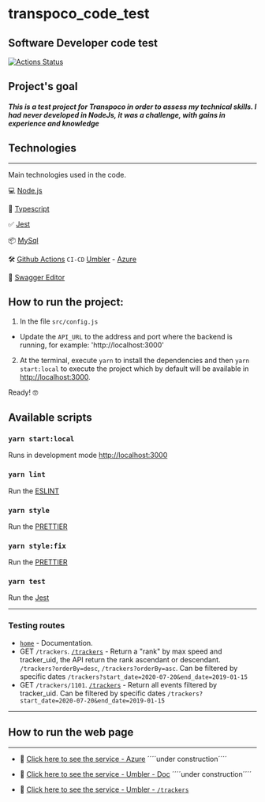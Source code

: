 # transpoco_code_test

## Software Developer code test

[![Actions Status](https://github.com/mariolfvilela/transpoco_code_test/workflows/workflow%20Transpoco%20code%20test/badge.svg)](https://github.com/mariolfvilela/transpoco_code_test/actions)

## Project's goal

##### This is a test project for Transpoco in order to assess my technical skills. I had never developed in NodeJs, it was a challenge, with gains in experience and knowledge

## Technologies

---

Main technologies used in the code.

💻 [Node.js](https://nodejs.org/)

🧰 [Typescript](https://www.typescriptlang.org/)

✅ [Jest](https://jestjs.io/)

📦 [MySql](https://www.npmjs.com/package/mysql2)

🛠 [Github Actions](https://github.com/features/actions) `CI-CD` [Umbler](http://transpoco-code-test-com.umbler.net/)  - [Azure](https://transpoco.azurewebsites.net/trackers) 

📝 [Swagger Editor](http://editor.swagger.io/)

## How to run the project:

1. In the file `src/config.js`

- Update the `API_URL` to the address and port where the backend is running, for example: 'http://localhost:3000'

2. At the terminal, execute `yarn` to install the dependencies and then `yarn start:local` to execute the project which by default will be available in [http://localhost:3000](http://localhost:3000).

Ready! 🤓

## Available scripts

### `yarn start:local`

Runs in development mode [http://localhost:3000](http://localhost:3000)

### `yarn lint`

Run the [ESLINT](https://eslint.org/) <br />

### `yarn style`

Run the [PRETTIER](https://prettier.io/) <br />

### `yarn style:fix`

Run the [PRETTIER](https://prettier.io/) <br />

### `yarn test`

Run the [Jest](https://jestjs.io/) <br />

---
### Testing routes

- [`home`](http://localhost:3000/) - Documentation.
- GET `/trackers`. [`/trackers`](http://localhost:3000/trackers) - Return a "rank" by max speed and tracker_uid, the API return the rank ascendant or descendant. `/trackers?orderBy=desc`, `/trackers?orderBy=asc`. Can be filtered by specific dates `/trackers?start_date=2020-07-20&end_date=2019-01-15`
- GET `/trackers/1101`. [`/trackers`](http://localhost:3000/trackers/1101) - Return all events filtered by tracker_uid. Can be filtered by specific dates `/trackers?start_date=2020-07-20&end_date=2019-01-15`

---

## How to run the web page

---

- 🔗 [Click here to see the service - Azure](https://transpoco.azurewebsites.net/trackers) ´´´´under construction´´´´

- 🔗 [Click here to see the service - Umbler - Doc](https://transpoco-code-test-com.umbler.net/) ´´´´under construction´´´´
- 🔗 [Click here to see the service - Umbler - `/trackers`](https://transpoco-code-test-com.umbler.net/trackers)
